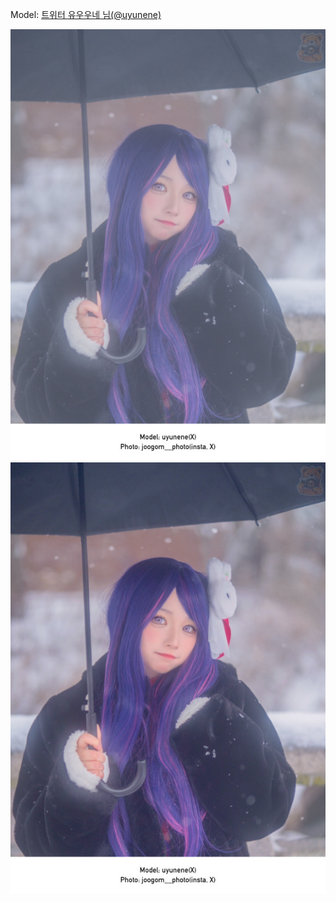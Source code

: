 ﻿---
dddd: 2023.12.30 코페
nickname: 유우우네
sns_type: x
sns_id: uyunene
---

<a name="uyunene"></a>
Model: <a href="https://x.com/uyunene" target="_blank">트위터 유우우네 님(@uyunene)</a>

![IMG0058.jpg](/assets/img/2023/12-30/IMG0058.jpg)
![IMG0059.jpg](/assets/img/2023/12-30/IMG0059.jpg)
